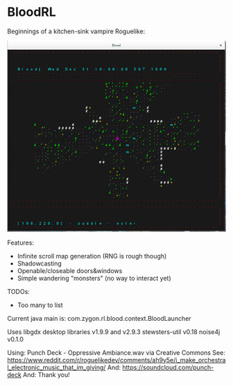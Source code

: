 # BloodRL
Beginnings of a kitchen-sink vampire Roguelike:

![Alt text](/images/BloodRL1.png?raw=true "Blood")

Features: 
* Infinite scroll map generation (RNG is rough though)
* Shadowcasting
* Openable/closeable doors&windows
* Simple wandering "monsters" (no way to interact yet)

TODOs:
* Too many to list

Current java main is:
com.zygon.rl.blood.context.BloodLauncher

Uses libgdx desktop libraries v1.9.9 and v2.9.3
stewsters-util v0.18
noise4j v0.1.0

Using: Punch Deck - Oppressive Ambiance.wav via Creative Commons
See: https://www.reddit.com/r/roguelikedev/comments/ah9y5e/i_make_orchestral_electronic_music_that_im_giving/
And: https://soundcloud.com/punch-deck
And: Thank you!
